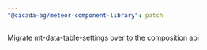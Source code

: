 ```yaml
---
"@cicada-ag/meteor-component-library": patch
---
```


Migrate mt-data-table-settings over to the composition api
